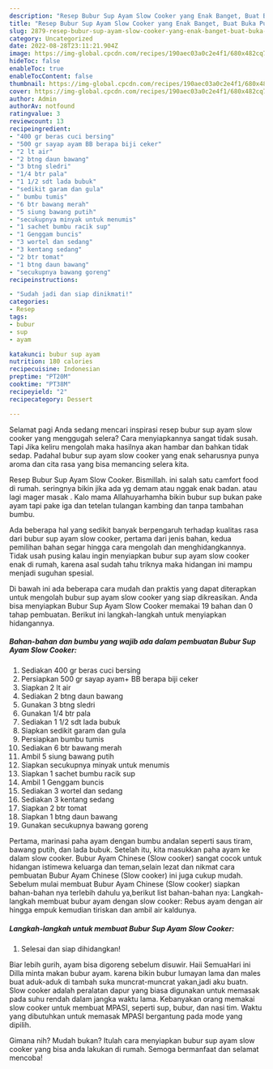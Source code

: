 ```yaml
---
description: "Resep Bubur Sup Ayam Slow Cooker yang Enak Banget, Buat Buka Puasa Bikin Ngiler"
title: "Resep Bubur Sup Ayam Slow Cooker yang Enak Banget, Buat Buka Puasa Bikin Ngiler"
slug: 2879-resep-bubur-sup-ayam-slow-cooker-yang-enak-banget-buat-buka-puasa-bikin-ngiler
category: Uncategorized
date: 2022-08-28T23:11:21.904Z
image: https://img-global.cpcdn.com/recipes/190aec03a0c2e4f1/680x482cq70/bubur-sup-ayam-slow-cooker-foto-resep-utama.jpg
hideToc: false
enableToc: true
enableTocContent: false
thumbnail: https://img-global.cpcdn.com/recipes/190aec03a0c2e4f1/680x482cq70/bubur-sup-ayam-slow-cooker-foto-resep-utama.jpg
cover: https://img-global.cpcdn.com/recipes/190aec03a0c2e4f1/680x482cq70/bubur-sup-ayam-slow-cooker-foto-resep-utama.jpg
author: Admin
authorAv: notfound
ratingvalue: 3
reviewcount: 13
recipeingredient:
- "400 gr beras cuci bersing"
- "500 gr sayap ayam BB berapa biji ceker"
- "2 lt air"
- "2 btng daun bawang"
- "3 btng sledri"
- "1/4 btr pala"
- "1 1/2 sdt lada bubuk"
- "sedikit garam dan gula"
- " bumbu tumis"
- "6 btr bawang merah"
- "5 siung bawang putih"
- "secukupnya minyak untuk menumis"
- "1 sachet bumbu racik sup"
- "1 Genggam buncis"
- "3 wortel dan sedang"
- "3 kentang sedang"
- "2 btr tomat"
- "1 btng daun bawang"
- "secukupnya bawang goreng"
recipeinstructions:

- "Sudah jadi dan siap dinikmati!"
categories:
- Resep
tags:
- bubur
- sup
- ayam

katakunci: bubur sup ayam 
nutrition: 180 calories
recipecuisine: Indonesian
preptime: "PT20M"
cooktime: "PT38M"
recipeyield: "2"
recipecategory: Dessert

---
```



Selamat pagi Anda sedang mencari inspirasi resep bubur sup ayam slow cooker yang menggugah selera? Cara menyiapkannya sangat tidak susah. Tapi Jika keliru mengolah maka hasilnya akan hambar dan bahkan tidak sedap. Padahal bubur sup ayam slow cooker yang enak seharusnya punya aroma dan cita rasa yang bisa memancing selera kita.


Resep Bubur Sup Ayam Slow Cooker. Bismillah. ini salah satu camfort food di rumah. seringnya bikin jika ada yg demam atau nggak enak badan. atau lagi mager masak . Kalo mama Allahuyarhamha bikin bubur sup bukan pake ayam tapi pake iga dan tetelan tulangan kambing dan tanpa tambahan bumbu.

Ada beberapa hal yang sedikit banyak berpengaruh terhadap kualitas rasa dari bubur sup ayam slow cooker, pertama dari jenis bahan, kedua pemilihan bahan segar hingga cara mengolah dan menghidangkannya. Tidak usah pusing kalau ingin menyiapkan bubur sup ayam slow cooker enak di rumah, karena asal sudah tahu triknya maka hidangan ini mampu menjadi suguhan spesial.


Di bawah ini ada beberapa cara mudah dan praktis yang dapat diterapkan untuk mengolah bubur sup ayam slow cooker yang siap dikreasikan. Anda bisa menyiapkan Bubur Sup Ayam Slow Cooker memakai 19 bahan dan 0 tahap pembuatan. Berikut ini langkah-langkah untuk menyiapkan hidangannya.

<!--inarticleads1-->

##### Bahan-bahan dan bumbu yang wajib ada dalam pembuatan Bubur Sup Ayam Slow Cooker:

1. Sediakan 400 gr beras cuci bersing
1. Persiapkan 500 gr sayap ayam+ BB berapa biji ceker
1. Siapkan 2 lt air
1. Sediakan 2 btng daun bawang
1. Gunakan 3 btng sledri
1. Gunakan 1/4 btr pala
1. Sediakan 1 1/2 sdt lada bubuk
1. Siapkan sedikit garam dan gula
1. Persiapkan  bumbu tumis
1. Sediakan 6 btr bawang merah
1. Ambil 5 siung bawang putih
1. Siapkan secukupnya minyak untuk menumis
1. Siapkan 1 sachet bumbu racik sup
1. Ambil 1 Genggam buncis
1. Sediakan 3 wortel dan sedang
1. Sediakan 3 kentang sedang
1. Siapkan 2 btr tomat
1. Siapkan 1 btng daun bawang
1. Gunakan secukupnya bawang goreng


Pertama, marinasi paha ayam dengan bumbu andalan seperti saus tiram, bawang putih, dan lada bubuk. Setelah itu, kita masukkan paha ayam ke dalam slow cooker. Bubur Ayam Chinese (Slow cooker) sangat cocok untuk hidangan istimewa keluarga dan teman,selain lezat dan nikmat cara pembuatan Bubur Ayam Chinese (Slow cooker) ini juga cukup mudah. Sebelum mulai membuat Bubur Ayam Chinese (Slow cooker) siapkan bahan-bahan nya terlebih dahulu ya,berikut list bahan-bahan nya: Langkah-langkah membuat bubur ayam dengan slow cooker: Rebus ayam dengan air hingga empuk kemudian tiriskan dan ambil air kaldunya. 

<!--inarticleads2-->

##### Langkah-langkah untuk membuat Bubur Sup Ayam Slow Cooker:


1. Selesai dan siap dihidangkan!

Biar lebih gurih, ayam bisa digoreng sebelum disuwir. Haii SemuaHari ini Dilla minta makan bubur ayam. karena bikin bubur lumayan lama dan males buat aduk-aduk di tambah suka muncrat-muncrat yakan,jadi aku buatn. Slow cooker adalah peralatan dapur yang biasa digunakan untuk memasak pada suhu rendah dalam jangka waktu lama. Kebanyakan orang memakai slow cooker untuk membuat MPASI, seperti sup, bubur, dan nasi tim. Waktu yang dibutuhkan untuk memasak MPASI bergantung pada mode yang dipilih. 

Gimana nih? Mudah bukan? Itulah cara menyiapkan bubur sup ayam slow cooker yang bisa anda lakukan di rumah. Semoga bermanfaat dan selamat mencoba!
